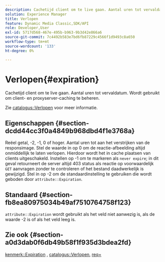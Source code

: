 ```yaml
---
description: Cachetijd client om te live gaan. Aantal uren tot vervaldatum. Wordt gebruikt om client- en proxyserver-caching te beheren.
solution: Experience Manager
title: Verlopen
feature: Dynamic Media Classic,SDK/API
role: Developer,User
exl-id: 5717d568-467e-495b-b963-9b3d42e866a6
source-git-commit: 7c4492b583e7bd6fb87229c4566f1d9493c8a650
workflow-type: tm+mt
source-wordcount: '133'
ht-degree: 0%

---
```


# Verlopen{#expiration}

Cachetijd client om te live gaan. Aantal uren tot vervaldatum. Wordt gebruikt om client- en proxyserver-caching te beheren.

Zie [catalogus::Verlopen](/help/aem-is-ir-api/ir-api/material-cat/image-rendering-api-ref/c-ir-material-catalog/c-ir-material-data-reference/r-ir-expiration-dataref.md) voor meer informatie.

## Eigenschappen {#section-dcdd44cc3f0a4849b968dbd4f1e3768a}

Reëel getal, -2, -1, 0 of hoger. Aantal uren tot aan het verstrijken van de responsimage. Stel de waarde in op 0 om de reactie-afbeelding altijd onmiddellijk te laten verlopen. Hierdoor wordt het in cache plaatsen van clients uitgeschakeld. Instellen op -1 om te markeren als `never expire`; in dit geval retourneert de server altijd 403 status als reactie op voorwaardelijk `GET` aanvragen zonder te controleren of het bestand daadwerkelijk is gewijzigd. Stel in op -2 om de standaardinstelling te gebruiken die wordt geboden door `attribute::Expiration`.

## Standaard {#section-fb8ea80975034b49af7510764758f123}

`attribute::Expiration` wordt gebruikt als het veld niet aanwezig is, als de waarde -2 is of als het veld leeg is.

## Zie ook {#section-a0d3dab0f6db49b58f1f935d3bdea2fd}

[kenmerk::Expiration](../../../../../ir-api/material-cat/image-rendering-api-ref/c-ir-material-catalog/c-ir-attributes-reference/r-ir-expiration.md#reference-0f68ad8199c64bd4bc8d27dd78b7d996) , [catalogus::Verlopen](../../../../../ir-api/material-cat/image-rendering-api-ref/c-ir-material-catalog/c-ir-material-data-reference/r-ir-expiration-dataref.md#reference-5e93943abff54c93bf85aae3b911a3ce), [req=](../../../../../ir-api/http-protocol/image-rendering-api-ref/c-ir-http-protocol-ref/c-ir-http-protocol-command-reference/r-ir-req.md#reference-792b1a663fb64261bd2de2a209b847fb)
